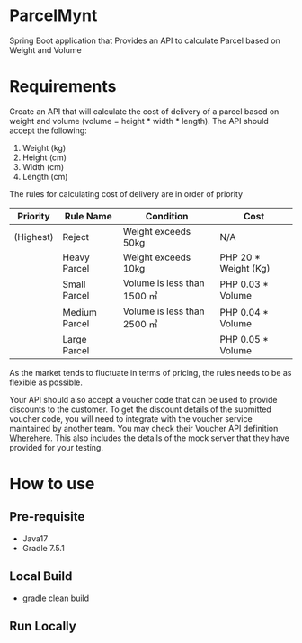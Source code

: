 # ParcelMynt

Spring Boot application that Provides an API to calculate Parcel based on Weight and Volume

# Requirements

Create an API that will calculate the cost of delivery of a parcel based on weight and volume (volume = height * width *
length).
The API should accept the following:

1. Weight (kg)
2. Height (cm)
3. Width (cm)
4. Length (cm)

The rules for calculating cost of delivery are in order of priority

| Priority  | Rule Name     | Condition                  | Cost                 |  
|-----------|---------------|----------------------------|----------------------|
| (Highest) | Reject        | Weight exceeds 50kg        | N/A                  |
|           | Heavy Parcel  | Weight exceeds 10kg        | PHP 20 * Weight (Kg) |
|           | Small Parcel  | Volume is less than 1500 ㎥ | PHP 0.03 * Volume    |
|           | Medium Parcel | Volume is less than 2500 ㎥ | PHP 0.04 * Volume    |
|           | Large Parcel  |                            | PHP 0.05 * Volume    |

As the market tends to fluctuate in terms of pricing, the rules needs to be as flexible as possible.

Your API should also accept a voucher code that can be used to provide discounts to the customer.
To get the discount details of the submitted voucher code,
you will need to integrate with the voucher service maintained by another team.
You may check their Voucher API
definition [Where](https://app.swaggerhub.com/apis/mynt-iat/mynt-programming-exams/1.1.0) ​here​.
This also includes the details of the mock server that they have provided for your testing.

# How to use

## Pre-requisite

- Java17
- Gradle 7.5.1

## Local Build

- gradle clean build

## Run Locally